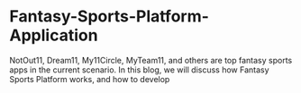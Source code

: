 # Fantasy-Sports-Platform-Application
NotOut11, Dream11, My11Circle, MyTeam11, and others are top fantasy sports apps in the current scenario. In this blog, we will discuss how Fantasy Sports Platform  works, and how to develop
